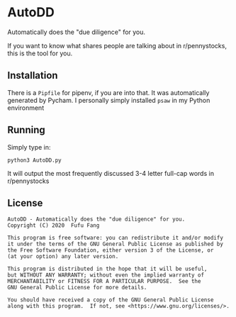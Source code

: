 # AutoDD
Automatically does the "due diligence" for you. 

If you want to know what shares people are talking about in r/pennystocks, this 
is the tool for you. 

## Installation
There is a ``Pipfile`` for pipenv, if you are into that. It was automatically 
generated by Pycham. I personally simply installed ``psaw`` in my Python 
environment

## Running
Simply type in:

    python3 AutoDD.py

It will output the most frequently discussed 3-4 letter full-cap words in
r/pennystocks

## License

    AutoDD - Automatically does the "due diligence" for you. 
    Copyright (C) 2020  Fufu Fang

    This program is free software: you can redistribute it and/or modify
    it under the terms of the GNU General Public License as published by
    the Free Software Foundation, either version 3 of the License, or
    (at your option) any later version.

    This program is distributed in the hope that it will be useful,
    but WITHOUT ANY WARRANTY; without even the implied warranty of
    MERCHANTABILITY or FITNESS FOR A PARTICULAR PURPOSE.  See the
    GNU General Public License for more details.

    You should have received a copy of the GNU General Public License
    along with this program.  If not, see <https://www.gnu.org/licenses/>.
